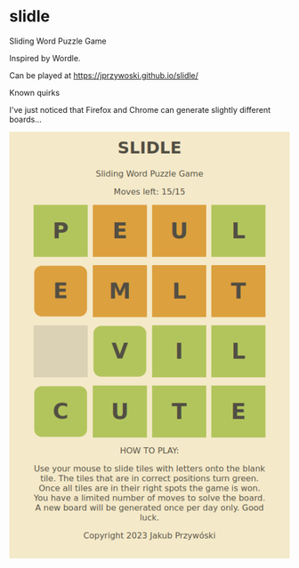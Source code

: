 # slidle
Sliding Word Puzzle Game

Inspired by Wordle.

Can be played at https://jprzywoski.github.io/slidle/

Known quirks

I've just noticed that Firefox and Chrome can generate slightly different boards...

![image](board.png)
